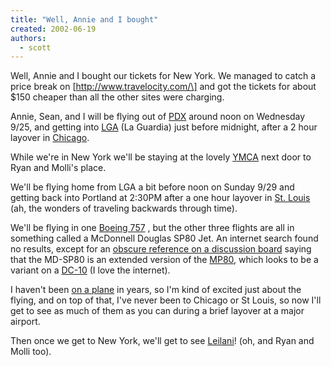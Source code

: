 ```yaml
---
title: "Well, Annie and I bought"
created: 2002-06-19
authors: 
  - scott
---
```


Well, Annie and I bought our tickets for New York. We managed to catch a price break on \[http://www.travelocity.com/\] and got the tickets for about $150 cheaper than all the other sites were charging.  
  
Annie, Sean, and I will be flying out of [PDX](http://www.portlandairportpdx.com/) around noon on Wednesday 9/25, and getting into [LGA](http://www.panynj.gov/aviation/lgaframe.HTM) (La Guardia) just before midnight, after a 2 hour layover in [Chicago](http://www.ci.chi.il.us/).  
  
While we're in New York we'll be staying at the lovely [YMCA]( http://www.ymcanyc.org/ygny/YMCA.html?branch=greenpoint&body=greenpointabout&) next door to Ryan and Molli's place.  
  
We'll be flying home from LGA a bit before noon on Sunday 9/29 and getting back into Portland at 2:30PM after a one hour layover in [St. Louis](http://stlouis.missouri.org/) (ah, the wonders of traveling backwards through time).  
  
We'll be flying in one [Boeing 757](http://www.boeing.com/commercial/757family/) , but the other three flights are all in something called a McDonnell Douglas SP80 Jet. An internet search found no results, except for an [obscure reference on a discussion board](http://www.alaska261.org/wwwboard/messages/147.html) saying that the MD-SP80 is an extended version of the [MP80](http://www.boeing.com/commercial/md-80-90/), which looks to be a variant on a [DC-10](http://www.boeing.com/commercial/dc-10/background.html) (I love the internet).  
  
I haven't been [on a plane](http://www.angelfire.com/ma2/danimal/humor/humor29.html) in years, so I'm kind of excited just about the flying, and on top of that, I've never been to Chicago or St Louis, so now I'll get to see as much of them as you can during a brief layover at a major airport.  
  
Then once we get to New York, we'll get to see [Leilani](http://leilani.spaceninja.com/)! (oh, and Ryan and Molli too).
